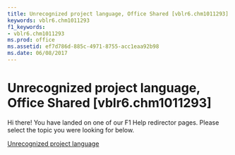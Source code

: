 ```yaml
---
title: Unrecognized project language, Office Shared [vblr6.chm1011293]
keywords: vblr6.chm1011293
f1_keywords:
- vblr6.chm1011293
ms.prod: office
ms.assetid: ef7d786d-885c-4971-8755-acc1eaa92b98
ms.date: 06/08/2017
---
```



# Unrecognized project language, Office Shared [vblr6.chm1011293]

Hi there! You have landed on one of our F1 Help redirector pages. Please select the topic you were looking for below.

[Unrecognized project language](http://msdn.microsoft.com/library/deaf7459-f91f-2ad7-fb94-e954939a8b99%28Office.15%29.aspx)

